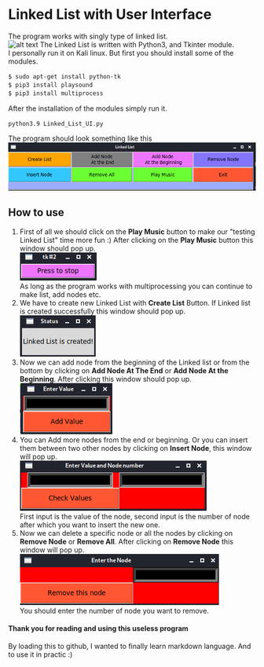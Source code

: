# __Linked List with User Interface__ 
The program works with singly type of linked list.  
![alt text](https://cdn.programiz.com/sites/tutorial2program/files/linked-list-concept_0.png)
The Linked List is written with Python3, and Tkinter module.  
I personally run it on Kali linux. But first you should install some of the modules. 
```bash
$ sudo apt-get install python-tk  
$ pip3 install playsound
$ pip3 install multiprocess

```
After the installation of the modules simply run it.
```bash
python3.9 Linked_List_UI.py
```
The program should look something like this
![alt text](https://github.com/PizzaPablo666/Linked-List-UI/blob/master/images/UI1.png)

## __How to use__  
1. First of all we should click on the **Play Music** button to make our "testing Linked List" time more fun :) After clicking on the **Play Music** button this
window should pop up.  
![alt text](https://github.com/PizzaPablo666/Linked-List-UI/blob/master/images/Stop_Music.png)  
As long as the program works with multiprocessing you can continue to make list, add nodes etc.
2. We have to create new Linked List with **Create List** Button. If Linked list is created successfully this window should pop up.  
![alt text](https://github.com/PizzaPablo666/Linked-List-UI/blob/master/images/Create_List.png)  
3. Now we can add node from the beginning of the Linked list or from the bottom by clicking on **Add Node At The End** or **Add Node At the Beginning**.
After clicking this window should pop up.  
![alt text](https://github.com/PizzaPablo666/Linked-List-UI/blob/master/images/Add_Node_At_End.png)
4. You can Add more nodes from the end or beginning. Or you can insert them between two other nodes by clicking on **Insert Node**, this window will pop up.  
![alt text](https://github.com/PizzaPablo666/Linked-List-UI/blob/master/images/Insert_Node.png)  
First input is the value of the node, second input is the number of node after which you want to insert the new one.  
5. Now we can delete a specific node or all the nodes by clicking on **Remove Node** or **Remove All**. After clicking on **Remove Node** this window will pop up.  
![alt text](https://github.com/PizzaPablo666/Linked-List-UI/blob/master/images/Remove_Node.png)  
You should enter the number of node you want to remove.  

#### Thank you for reading and using this useless program  
By loading this to github, I wanted to finally learn markdown language. And to use it in practic :) 
